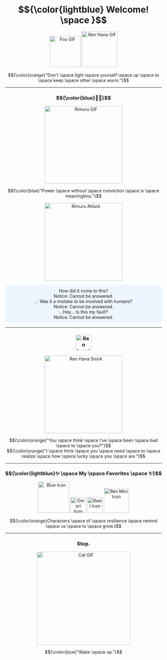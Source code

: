 <h1 align="center"> 
  $${\color{lightblue} Welcome! \space }$$
</h1>

<p align="center">
    <img src="https://cdn.discordapp.com/attachments/1142358494478090320/1310902534117916813/foxfox.gif?ex=6746e89f&is=6745971f&hm=2869c9de17eea2c485f338aceadd29fc90e82c3183c3f38e7afd9f4be2b3e5e1&" alt="Fox GIF" width="100">
    <img src="https://i.pinimg.com/originals/6b/c9/f3/6bc9f3db21f74b406b8df0fb159ef3e0.gif" alt="Ren Hana GIF" width="115">

</div>

</p>

<p align="center">
  $${\color{orange}"Don't \space light \space yourself \space up \space to \space keep \space other \space warm."}$$
</p>

---

<h3 align="center">
  $${\color{blue}💙💙}$$
</h3>

<p align="center">
    <img src="https://mishatventures.wordpress.com/wp-content/uploads/2019/01/tumblr_pkpttujtz21u86t2qo3_500.gif" alt="Rimuru GIF" width="250">
</p>

<p align="center">
  $${\color{blue}"Power \space without \space conviction \space is \space meaningless."}$$
</p>

<p align="center">
 <img src="https://media1.tenor.com/m/aeEfTsQUsIQAAAAd/great-sage.gif" alt="Rimuru Attack" width="250">
</p>
    
<p align="center" style="background: #eef5ff; padding: 10px; border-radius: 10px;">
  How did it come to this?<br>
  Notice: Cannot be answered.<br>
  ... Was it a mistake to be involved with humans?<br>
  Notice: Cannot be answered.<br>
  ...Hey... Is this my fault?<br>
  Notice: Cannot be answered.
</p>

---

<h3 align="center">
  <img src="https://media.tenor.com/TvMipbzNxQEAAAAi/renhana-ren.gif" alt="Ren heart" width="50">
</h3>

<p align="center">
    <img src="https://media.tenor.com/7bHOSEEX8xoAAAAi/ren-hana-boyfriend-to-death.gif" alt="Ren Hana Smirk" width="250">
</p>

<p align="center">
  $${\color{orange}"You \space think \space I've \space been \space bad \space to \space you?"}$$<br>
  $${\color{orange}"I \space think \space you \space need \space to \space realize \space how \space lucky \space you \space are."}$$
</p>

---

<h3 align="center">
  $${\color{lightblue}✨ \space My \space Favorites \space ✨}$$
</h3>

<p align="center">
    <img src="https://tenor.com/view/lawren-lawrence-oleander-ren-hana-btd2-boyfriend-to-death-gif-14790024302071879923.gif" alt="Blue Icon" width="100">
    <img src="https://media.tenor.com/K3e8uUmjBFAAAAAi/omori.gif" alt="Omori Icon" width="50">
    <img src="https://media.tenor.com/fBuI6W-ls0cAAAAi/basil-omori.gif" alt="Basil Icon" width="50">
    <img src="https://media.tenor.com/byuqJlqamOAAAAAi/ren-hana-boyfriend-to-death.gif" alt="Ren Mini Icon" width="80">
</p>

<p align="center">
  $${\color{orange}Characters \space of \space resilience \space remind \space us \space to \space grow.}$$
</p>

---

<h3 align="center">
  Stop.
</h3>

<p align="center">
    <img src="https://media.tenor.com/93tDn9zeswoAAAAi/mewo-sleep-sprite-mewo.gif" alt="Cat GIF" width="300">
</p>

<p align="center">
  $${\color{blue}"Wake \space up."}$$
</p>
